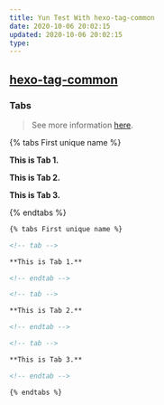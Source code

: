 ```yaml
---
title: Yun Test With hexo-tag-common
date: 2020-10-06 20:02:15
updated: 2020-10-06 20:02:15
type:
---
```


## [hexo-tag-common](https://github.com/YunYouJun/hexo-tag-common)

### Tabs

> See more information [here](https://theme-next.js.org/docs/tag-plugins/tabs.html).

{% tabs First unique name %}

<!-- tab -->

**This is Tab 1.**

<!-- endtab -->

<!-- tab -->

**This is Tab 2.**

<!-- endtab -->

<!-- tab -->

**This is Tab 3.**

<!-- endtab -->

{% endtabs %}

```md
{% tabs First unique name %}

<!-- tab -->

**This is Tab 1.**

<!-- endtab -->

<!-- tab -->

**This is Tab 2.**

<!-- endtab -->

<!-- tab -->

**This is Tab 3.**

<!-- endtab -->

{% endtabs %}
```
